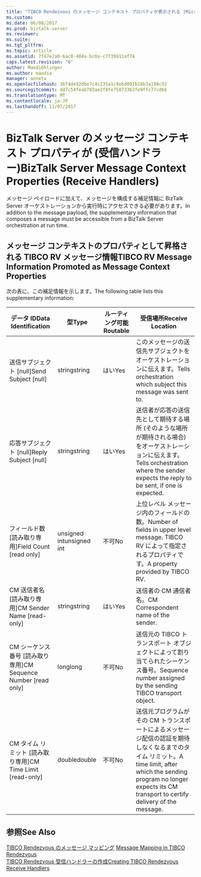 ```yaml
---
title: "TIBCO Rendezvous のメッセージ コンテキスト プロパティが表示される |Microsoft ドキュメント"
ms.custom: 
ms.date: 06/08/2017
ms.prod: biztalk-server
ms.reviewer: 
ms.suite: 
ms.tgt_pltfrm: 
ms.topic: article
ms.assetid: 7f47e2a0-6ac8-404a-bc0a-c7739911af74
caps.latest.revision: "6"
author: MandiOhlinger
ms.author: mandia
manager: anneta
ms.openlocfilehash: 36f4de92dbe7c4c235a1c9ebd092b28b3a198c92
ms.sourcegitcommit: dd7c54feab783ae2f8fe75873363fe9ffc77cd66
ms.translationtype: MT
ms.contentlocale: ja-JP
ms.lasthandoff: 11/07/2017
---
```

# <a name="biztalk-server-message-context-properties-receive-handlers"></a><span data-ttu-id="8ab73-102">BizTalk Server のメッセージ コンテキスト プロパティが (受信ハンドラー)</span><span class="sxs-lookup"><span data-stu-id="8ab73-102">BizTalk Server Message Context Properties (Receive Handlers)</span></span>
<span data-ttu-id="8ab73-103">メッセージ ペイロードに加えて、メッセージを構成する補足情報に BizTalk Server オーケストレーションから実行時にアクセスできる必要があります。</span><span class="sxs-lookup"><span data-stu-id="8ab73-103">In addition to the message payload, the supplementary information that composes a message must be accessible from a BizTalk Server orchestration at run time.</span></span>  
  
## <a name="tibco-rv-message-information-promoted-as-message-context-properties"></a><span data-ttu-id="8ab73-104">メッセージ コンテキストのプロパティとして昇格される TIBCO RV メッセージ情報</span><span class="sxs-lookup"><span data-stu-id="8ab73-104">TIBCO RV Message Information Promoted as Message Context Properties</span></span>  
 <span data-ttu-id="8ab73-105">次の表に、この補足情報を示します。</span><span class="sxs-lookup"><span data-stu-id="8ab73-105">The following table lists this supplementary information:</span></span>  
  
|<span data-ttu-id="8ab73-106">データ ID</span><span class="sxs-lookup"><span data-stu-id="8ab73-106">Data Identification</span></span>|<span data-ttu-id="8ab73-107">型</span><span class="sxs-lookup"><span data-stu-id="8ab73-107">Type</span></span>|<span data-ttu-id="8ab73-108">ルーティング可能</span><span class="sxs-lookup"><span data-stu-id="8ab73-108">Routable</span></span>|<span data-ttu-id="8ab73-109">受信場所</span><span class="sxs-lookup"><span data-stu-id="8ab73-109">Receive Location</span></span>|  
|-------------------------|----------|--------------|----------------------|  
|<span data-ttu-id="8ab73-110">送信サブジェクト [null]</span><span class="sxs-lookup"><span data-stu-id="8ab73-110">Send Subject [null]</span></span>|<span data-ttu-id="8ab73-111">string</span><span class="sxs-lookup"><span data-stu-id="8ab73-111">string</span></span>|<span data-ttu-id="8ab73-112">はい</span><span class="sxs-lookup"><span data-stu-id="8ab73-112">Yes</span></span>|<span data-ttu-id="8ab73-113">このメッセージの送信先サブジェクトをオーケストレーションに伝えます。</span><span class="sxs-lookup"><span data-stu-id="8ab73-113">Tells orchestration which subject this message was sent to.</span></span>|  
|<span data-ttu-id="8ab73-114">応答サブジェクト [null]</span><span class="sxs-lookup"><span data-stu-id="8ab73-114">Reply Subject [null]</span></span>|<span data-ttu-id="8ab73-115">string</span><span class="sxs-lookup"><span data-stu-id="8ab73-115">string</span></span>|<span data-ttu-id="8ab73-116">はい</span><span class="sxs-lookup"><span data-stu-id="8ab73-116">Yes</span></span>|<span data-ttu-id="8ab73-117">送信者が応答の送信先として期待する場所 (そのような場所が期待される場合) をオーケストレーションに伝えます。</span><span class="sxs-lookup"><span data-stu-id="8ab73-117">Tells orchestration where the sender expects the reply to be sent, if one is expected.</span></span>|  
|<span data-ttu-id="8ab73-118">フィールド数 [読み取り専用]</span><span class="sxs-lookup"><span data-stu-id="8ab73-118">Field Count [read only]</span></span>|<span data-ttu-id="8ab73-119">unsigned int</span><span class="sxs-lookup"><span data-stu-id="8ab73-119">unsigned int</span></span>|<span data-ttu-id="8ab73-120">不可</span><span class="sxs-lookup"><span data-stu-id="8ab73-120">No</span></span>|<span data-ttu-id="8ab73-121">上位レベル メッセージ内のフィールドの数。</span><span class="sxs-lookup"><span data-stu-id="8ab73-121">Number of fields in upper level message.</span></span> <span data-ttu-id="8ab73-122">TIBCO RV によって指定されるプロパティです。</span><span class="sxs-lookup"><span data-stu-id="8ab73-122">A property provided by TIBCO RV.</span></span>|  
|<span data-ttu-id="8ab73-123">CM 送信者名 [読み取り専用]</span><span class="sxs-lookup"><span data-stu-id="8ab73-123">CM Sender Name [read-only]</span></span>|<span data-ttu-id="8ab73-124">string</span><span class="sxs-lookup"><span data-stu-id="8ab73-124">string</span></span>|<span data-ttu-id="8ab73-125">はい</span><span class="sxs-lookup"><span data-stu-id="8ab73-125">Yes</span></span>|<span data-ttu-id="8ab73-126">送信者の CM 通信者名。</span><span class="sxs-lookup"><span data-stu-id="8ab73-126">CM Correspondent name of the sender.</span></span>|  
|<span data-ttu-id="8ab73-127">CM シーケンス番号 [読み取り専用]</span><span class="sxs-lookup"><span data-stu-id="8ab73-127">CM Sequence Number [read only]</span></span>|<span data-ttu-id="8ab73-128">long</span><span class="sxs-lookup"><span data-stu-id="8ab73-128">long</span></span>|<span data-ttu-id="8ab73-129">不可</span><span class="sxs-lookup"><span data-stu-id="8ab73-129">No</span></span>|<span data-ttu-id="8ab73-130">送信元の TIBCO トランスポート オブジェクトによって割り当てられたシーケンス番号。</span><span class="sxs-lookup"><span data-stu-id="8ab73-130">Sequence number assigned by the sending TIBCO transport object.</span></span>|  
|<span data-ttu-id="8ab73-131">CM タイム リミット [読み取り専用]</span><span class="sxs-lookup"><span data-stu-id="8ab73-131">CM Time Limit [read-only]</span></span>|<span data-ttu-id="8ab73-132">double</span><span class="sxs-lookup"><span data-stu-id="8ab73-132">double</span></span>|<span data-ttu-id="8ab73-133">不可</span><span class="sxs-lookup"><span data-stu-id="8ab73-133">No</span></span>|<span data-ttu-id="8ab73-134">送信元プログラムがその CM トランスポートによるメッセージ配信の認証を期待しなくなるまでのタイム リミット。</span><span class="sxs-lookup"><span data-stu-id="8ab73-134">A time limit, after which the sending program no longer expects its CM transport to certify delivery of the message.</span></span>|  
  
## <a name="see-also"></a><span data-ttu-id="8ab73-135">参照</span><span class="sxs-lookup"><span data-stu-id="8ab73-135">See Also</span></span>  
 <span data-ttu-id="8ab73-136">[TIBCO Rendezvous のメッセージ マッピング](../core/message-mapping-in-tibco-rendezvous.md) </span><span class="sxs-lookup"><span data-stu-id="8ab73-136">[Message Mapping in TIBCO Rendezvous](../core/message-mapping-in-tibco-rendezvous.md) </span></span>  
 [<span data-ttu-id="8ab73-137">TIBCO Rendezvous 受信ハンドラーの作成</span><span class="sxs-lookup"><span data-stu-id="8ab73-137">Creating TIBCO Rendezvous Receive Handlers</span></span>](../core/creating-tibco-rendezvous-receive-handlers.md)